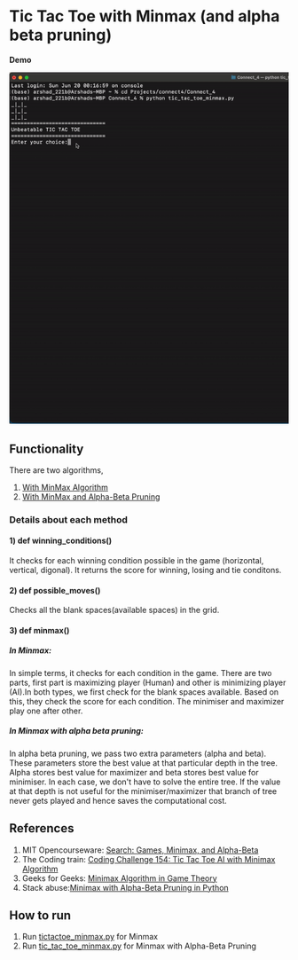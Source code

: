 # Tic Tac Toe with Minmax (and alpha beta pruning)

**Demo**

<div align='center'>
  
![](ezgif.com-gif-maker.gif)

</div>

## Functionality
There are two algorithms, 
1) [With MinMax Algorithm](https://github.com/Arshad221b/Connect_4/blob/master/tictactoe_minmax.py)
2) [With MinMax and Alpha-Beta Pruning](https://github.com/Arshad221b/Connect_4/blob/master/tic_tac_toe_minmax.py)

### Details about each method 
#### 1) def winning_conditions()
It checks for each winning condition possible in the game (horizontal, vertical, digonal). It returns the score for winning, losing and tie conditons.

#### 2) def possible_moves()
Checks all the blank spaces(available spaces) in the grid.

#### 3) def minmax()

##### In Minmax:
In simple terms, it checks for each condition in the game. There are two parts, first part is maximizing player (Human) and other is minimizing player (AI).In both types, we first check for the blank spaces available. Based on this, they check the score for each condition. The minimiser and maximizer play one after other. 

##### In Minmax with alpha beta pruning:
In alpha beta pruning, we pass two extra parameters (alpha and beta). These parameters store the best value at that particular depth in the tree. Alpha stores best value for maximizer and beta stores best value for minimiser. In each case, we don't have to solve the entire tree. If the value at that depth is not useful for the minimiser/maximizer that branch of tree never gets played and hence saves the computational cost. 

## References
1) MIT Opencourseware: [Search: Games, Minimax, and Alpha-Beta](https://youtu.be/STjW3eH0Cik)
3) The Coding train: [Coding Challenge 154: Tic Tac Toe AI with Minimax Algorithm](https://www.youtube.com/watch?v=trKjYdBASyQ)
4) Geeks for Geeks: [Minimax Algorithm in Game Theory](https://www.geeksforgeeks.org/minimax-algorithm-in-game-theory-set-4-alpha-beta-pruning/)
5) Stack abuse:[Minimax with Alpha-Beta Pruning in Python](https://stackabuse.com/minimax-and-alpha-beta-pruning-in-python)

## How to run
1) Run [tictactoe_minmax.py](https://github.com/Arshad221b/unbeatable_tic_tac_toe/blob/master/tictactoe_minmax.py) for Minmax
2) Run [tic_tac_toe_minmax.py](https://github.com/Arshad221b/unbeatable_tic_tac_toe/blob/master/tic_tac_toe_minmax.py) for Minmax with Alpha-Beta Pruning
